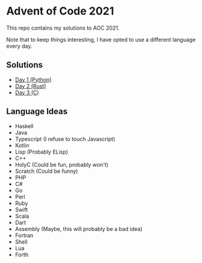# Advent of Code 2021

This repo contains my solutions to AOC 2021.

Note that to keep things interesting, I have opted to use a different language every day.

## Solutions

- [Day 1 (Python)](day-1/)
- [Day 2 (Rust)](day-2/)
- [Day 3 (C)](day-3/)

## Language Ideas

- Haskell
- Java
- Typescript (I refuse to touch Javascript)
- Kotlin
- Lisp (Probably ELisp)
- C++
- HolyC (Could be fun, probably won't)
- Scratch (Could be funny)
- PHP
- C#
- Go
- Perl
- Ruby
- Swift
- Scala
- Dart
- Assembly (Maybe, this will probably be a bad idea)
- Fortran
- Shell
- Lua
- Forth

